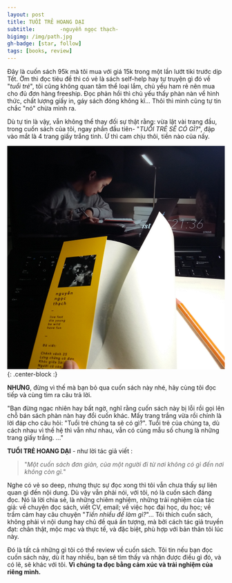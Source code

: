 ```yaml
---
layout: post
title: TUỔI TRẺ HOANG DẠI
subtitle:        -nguyễn ngọc thạch-
bigimg: /img/path.jpg
gh-badge: [star, follow]
tags: [books, review]
---
```


Đây là cuốn sách 95k mà tôi mua với giá 15k trong một lần lướt tiki trước dịp Tết. Ờm thì đọc tiêu đề thì có vẻ là sách self-help 
hay tự truyện gì đó về "*tuổi trẻ*", tôi cũng không quan tâm thể loại lắm, chủ yếu ham rẻ nên mua cho đủ đơn hàng freeship.
Đọc phản hồi thì chủ yếu thấy phàn nàn về hình thức, chất lượng giấy in, gáy sách đóng không kĩ...
Thôi thì mình cũng tự tin chắc "nó" chừa mình ra.

Dù tự tin là vậy, vẫn không thể thay đối sự thật rằng: vừa lật vài trang đầu, trong cuốn sách của tôi, ngay phần đầu tiên- 
"*TUỔI TRẺ SẼ CÓ GÌ?*", đập vào mắt là 4 trang giấy trắng tinh. Ừ thì cam chịu thôi, tiền nào của nấy. 

![](/img/tuoi-tre-hoang-dai.jpg){: .center-block :}

**NHƯNG**, đừng vì thế mà bạn bỏ qua cuốn sách này nhé, hãy cùng tôi đọc tiếp và cùng tìm ra câu trả lời.

"Bạn đừng ngạc nhiên hay bất ngờ, nghĩ rằng cuốn sách này bị lỗi rồi gọi lên chỗ bán sách phàn nàn hay đổi cuốn khác.
Mấy trang trắng vừa rồi chính là lời đáp cho câu hỏi: "Tuổi trẻ chúng ta sẽ có gì?".
Tuổi trẻ của chúng ta, dù cách nhau vì thế hệ thì vẫn như nhau, vẫn có cùng mẫu số chung là những trang giấy trắng.
..."

**TUỔI TRẺ HOANG DẠI** - như lời tác giả viết :
>"*Một cuốn sách đơn giản,
>của một người đi từ nơi không có gì
>đến nơi không còn gì.*"

Nghe có vẻ so deep, nhưng thực sự đọc xong thì tôi vẫn chưa thấy sự liên quan gì đến nội dung. 
Dù vậy vẫn phải nói, với tôi, nó là cuốn sách đáng đọc. 
Nó là lời chia sẻ, là những chiêm nghiệm, những trải nghiệm của tác giả: về chuyện đọc sách, viết CV, email; 
về việc học đại học, du học; về trầm cảm hay câu chuyện "*Tiền nhiều để làm gì?*"... 
Tôi thích cuốn sách, không phải vì nội dung hay chủ đề quá ấn tượng,
mà bởi cách tác giả truyền đạt: chân thật, mộc mạc và thực tế, và đặc biệt, phù hợp với bản thân tôi lúc này.

Đó là tất cả những gì tôi có thể review về cuốn sách. Tôi tin nếu bạn đọc cuốn sách này, 
dù ít hay nhiều, bạn sẽ tìm thấy và nhận được điều gì đó, và có lẽ, sẽ khác với tôi. 
**Vì chúng ta đọc bằng cảm xúc và trải nghiệm của riêng mình.**
